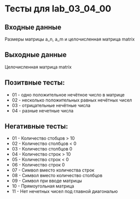 # Тесты для lab_03_04_00
## Входные данные
Размеры матрицы a_n, a_m и целочисленная матрица matrix

## Выходные данные
Целочисленная матрица matrix

## Позитвные тесты:
- 01 - одно положительное нечётное число в матрице
- 02 - несколько положительных равных нечётных чисел
- 03 - отрицательные нечётные числа
- 04 - разные нечетные числа

## Негативные тесты:
- 01 - Количество стобцов > 10
- 02 - Количество столбцов < 0
- 03 - Количество столбцов 0
- 04 - Количество строк > 10
- 05 - Количество строк < 0
- 06 - Количество строк 0
- 07 - Символ вместо количества строк
- 08 - Символ вместо количество столбцов
- 09 - Символ при вводе матрицы
- 10 - Прямоугольная матрица
- 11 - Нет нечетных чисел под главной диагональю